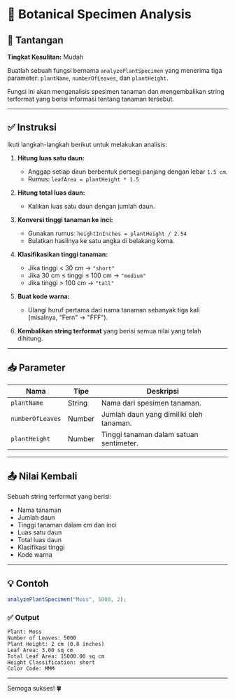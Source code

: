 # 🌿 Botanical Specimen Analysis

## 🧪 Tantangan

**Tingkat Kesulitan:** Mudah

Buatlah sebuah fungsi bernama `analyzePlantSpecimen` yang menerima tiga parameter: `plantName`, `numberOfLeaves`, dan `plantHeight`.

Fungsi ini akan menganalisis spesimen tanaman dan mengembalikan string terformat yang berisi informasi tentang tanaman tersebut.

---

## ✅ Instruksi

Ikuti langkah-langkah berikut untuk melakukan analisis:

1. **Hitung luas satu daun:**

   * Anggap setiap daun berbentuk persegi panjang dengan lebar `1.5 cm`.
   * Rumus: `leafArea = plantHeight * 1.5`

2. **Hitung total luas daun:**

   * Kalikan luas satu daun dengan jumlah daun.

3. **Konversi tinggi tanaman ke inci:**

   * Gunakan rumus: `heightInInches = plantHeight / 2.54`
   * Bulatkan hasilnya ke satu angka di belakang koma.

4. **Klasifikasikan tinggi tanaman:**

   * Jika tinggi < 30 cm → `"short"`
   * Jika 30 cm ≤ tinggi ≤ 100 cm → `"medium"`
   * Jika tinggi > 100 cm → `"tall"`

5. **Buat kode warna:**

   * Ulangi huruf pertama dari nama tanaman sebanyak tiga kali (misalnya, "Fern" → "FFF").

6. **Kembalikan string terformat** yang berisi semua nilai yang telah dihitung.

---

## 📥 Parameter

| Nama             | Tipe   | Deskripsi                               |
| ---------------- | ------ | --------------------------------------- |
| `plantName`      | String | Nama dari spesimen tanaman.             |
| `numberOfLeaves` | Number | Jumlah daun yang dimiliki oleh tanaman. |
| `plantHeight`    | Number | Tinggi tanaman dalam satuan sentimeter. |

---

## 📤 Nilai Kembali

Sebuah string terformat yang berisi:

* Nama tanaman
* Jumlah daun
* Tinggi tanaman dalam cm dan inci
* Luas satu daun
* Total luas daun
* Klasifikasi tinggi
* Kode warna

---

## 💡 Contoh

```javascript
analyzePlantSpecimen("Moss", 5000, 2);
```

### ✅ Output

```
Plant: Moss
Number of Leaves: 5000
Plant Height: 2 cm (0.8 inches)
Leaf Area: 3.00 sq cm
Total Leaf Area: 15000.00 sq cm
Height Classification: short
Color Code: MMM
```

---

Semoga sukses! 🍀
